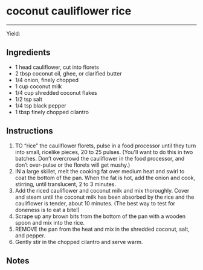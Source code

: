 # coconut cauliflower rice
---
Yield: 

## Ingredients
- 1 head cauliflower, cut into florets
- 2 tbsp coconut oil, ghee, or clarified butter
- 1/4 onion, finely chopped
- 1 cup coconut milk
- 1/4 cup shredded coconut flakes
- 1/2 tsp salt
- 1/4 tsp black pepper
- 1 tbsp finely chopped cilantro

## Instructions
1. TO “rice” the cauliflower florets, pulse in a food
processor until they turn into small, ricelike
pieces, 20 to 25 pulses. (You'll want to do this in
two batches. Don’t overcrowd the cauliflower in
the food processor, and don’t over-pulse or the
florets will get mushy.)
2. IN a large skillet, melt the cooking fat over
medium heat and swirl to coat the bottom of
the pan. When the fat is hot, add the onion and
cook, stirring, until translucent, 2 to 3 minutes.
3. Add the riced cauliflower and coconut milk
and mix thoroughly. Cover and steam until the
coconut milk has been absorbed by the rice and
the cauliflower is tender, about 10 minutes. (The
best way to test for doneness is to eat a bite!)
4. Scrape up any brown bits from the bottom of the
pan with a wooden spoon and mix into the rice.
5. REMOVE the pan from the heat and mix in the
shredded coconut, salt, and pepper.
6.  Gently stir
in the chopped cilantro and serve warm.


## Notes










